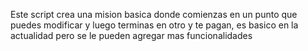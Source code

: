 Este script crea una mision basica donde comienzas en un punto que puedes modificar y luego terminas en otro y te pagan, es basico en la actualidad pero se le pueden agregar
mas funcionalidades
